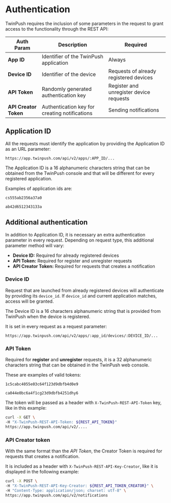 # Authentication

TwinPush requires the inclusion of some parameters in the request to grant access to the functionality through the REST API:

| Auth Param | Description | Required |
|------------|-------------|----------|
| **App ID**     | Identifier of the TwinPush application | Always |
| **Device ID**  | Identifier of the device | Requests of already registered devices |
| **API Token**  | Randomly generated authentication key | Register and unregister device requests |
| **API Creator Token** | Authentication key for creating notifications | Sending notifications |


## Application ID

All the requests must identify the application by providing the Application ID as an URL parameter:

```
https://app.twinpush.com/api/v2/apps/:APP_ID/...
```

The Application ID is a 16 alphanumeric characters string that can be obtained from the TwinPush console and that will be different for every registered application.

Examples of application ids are:

```
cs555ab2356a37a0
```

```
ab42d6512343133a
```

## Additional authentication

In addition to Application ID, it is necessary an extra authentication parameter in every request. Depending on request type, this additional parameter method will vary:

- **Device ID:** Required for already registered devices
- **API Token:** Required for register and unregister requests
- **API Creator Token:** Required for requests that creates a notification


### Device ID

Request that are launched from already registered devices will authenticate by providing its `device_id`. If `device_id` and current application matches, access will be granted.

The Device ID is a 16 characters alphanumeric string that is provided from TwinPush when the device is registered.

It is set in every request as a request parameter:

```
https://app.twinpush.com/api/v2/apps/:app_id/devices/:DEVICE_ID/...
```


### API Token

Required for **register** and **unregister** requests, it is a 32 alphanumeric characters string that can be obtained in the TwinPush web console.

These are examples of valid tokens:

```
1c5cabc4055e03c64f123d9dbfb4d0e9
```
```
ca044e0bc6a4f1cg23d9dbfb4251dhy6
```

The token will be passed as a header with `X-TwinPush-REST-API-Token` key, like in this example:

```bash
curl -X GET \
-H "X-TwinPush-REST-API-Token: ${REST_API_TOKEN}"
https://app.twinpush.com/api/v2/....
```


### API Creator token

With the same format than the *API Token*, the Creator Token is required for requests that creates a notification.

It is included as a header with `X-TwinPush-REST-API-Key-Creator`, like it is displayed in the following example:

```bash
curl -X POST \
-H "X-TwinPush-REST-API-Key-Creator: ${REST_API_TOKEN_CREATOR}" \
-H "Content-Type: application/json; charset: utf-8" \
https://app.twinpush.com/api/v2/notifications
```